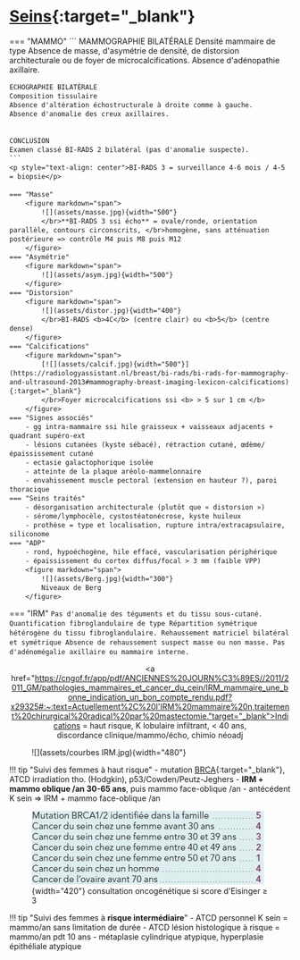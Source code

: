 # [Seins](https://www.acr.org/-/media/ACR/Files/RADS/BI-RADS/BIRADS-Poster.pdf){:target="_blank"}

=== "MAMMO"
    ```
    MAMMOGRAPHIE BILATÉRALE
    Densité mammaire de type
    Absence de masse, d'asymétrie de densité, de distorsion architecturale ou de foyer de microcalcifications.
    Absence d'adénopathie axillaire.

    ECHOGRAPHIE BILATÉRALE
    Composition tissulaire
    Absence d'altération échostructurale à droite comme à gauche.
    Absence d'anomalie des creux axillaires.


    CONCLUSION
    Examen classé BI-RADS 2 bilatéral (pas d'anomalie suspecte).
    ```
    <p style="text-align: center">BI-RADS 3 = surveillance 4-6 mois / 4-5 = biopsie</p>

    === "Masse"
        <figure markdown="span">
            ![](assets/masse.jpg){width="500"}
            </br>**BI-RADS 3 ssi écho** = ovale/ronde, orientation parallèle, contours circonscrits, </br>homogène, sans atténuation postérieure => contrôle M4 puis M8 puis M12
        </figure>
    === "Asymétrie"
        <figure markdown="span">
            ![](assets/asym.jpg){width="500"}
        </figure>
    === "Distorsion"
        <figure markdown="span">
            ![](assets/distor.jpg){width="400"}
            </br>BI-RADS <b>4C</b> (centre clair) ou <b>5</b> (centre dense)
        </figure>
    === "Calcifications"
        <figure markdown="span">
            [![](assets/calcif.jpg){width="500"}](https://radiologyassistant.nl/breast/bi-rads/bi-rads-for-mammography-and-ultrasound-2013#mammography-breast-imaging-lexicon-calcifications){:target="_blank"}
            </br>Foyer microcalcifications ssi <b> > 5 sur 1 cm </b>
        </figure>
    === "Signes associés"
        - gg intra-mammaire ssi hile graisseux + vaisseaux adjacents + quadrant supéro-ext
        - lésions cutanées (kyste sébacé), rétraction cutané, œdème/épaississement cutané 
        - ectasie galactophorique isolée
        - atteinte de la plaque aréolo-mammelonnaire
        - envahissement muscle pectoral (extension en hauteur ?), paroi thoracique
    === "Seins traités"
        - désorganisation architecturale (plutôt que « distorsion »)
        - sérome/lymphocèle, cystostéatonécrose, kyste huileux
        - prothèse = type et localisation, rupture intra/extracapsulaire, siliconome
    === "ADP"
        - rond, hypoéchogène, hile effacé, vascularisation périphérique
        - épaississement du cortex diffus/focal > 3 mm (faible VPP)
        <figure markdown="span">
            ![](assets/Berg.jpg){width="300"}
            Niveaux de Berg
        </figure>
=== "IRM"
    ```
    Pas d'anomalie des téguments et du tissu sous-cutané.
    Quantification fibroglandulaire de type
    Répartition symétrique hétérogène du tissu fibroglandulaire.
    Rehaussement matriciel bilatéral et symétrique
    Absence de rehaussement suspect masse ou non masse.
    Pas d'adénomégalie axillaire ou mammaire interne.
    ```
    <p style="text-align: center"><a href="https://cngof.fr/app/pdf/ANCIENNES%20JOURN%C3%89ES//2011/2011_GM/pathologies_mammaires_et_cancer_du_cein/IRM_mammaire_une_bonne_indication_un_bon_compte_rendu.pdf?x29325#:~:text=Actuellement%2C%20l'IRM%20mammaire%20n,traitement%20chirurgical%20radical%20par%20mastectomie."target="_blank">Indications</a> = haut risque, K lobulaire infiltrant, < 40 ans, </br>discordance clinique/mammo/écho, chimio néoadj</p>
    <figure markdown="span">
        ![](assets/courbes IRM.jpg){width="480"}
    </figure>



!!! tip "Suivi des femmes à haut risque"
    - mutation [BRCA](https://www.e-cancer.fr/content/download/198925/2674462/file/Plaquette_Femmes_porteuses_d_une%20mutation_de_BRCA1_ou_BRCA2_mel_20170529.pdf){:target="_blank"}, ATCD irradiation tho. (Hodgkin), p53/Cowden/Peutz-Jeghers
    - **IRM + mammo oblique /an 30-65 ans**, puis mammo face-oblique /an
    - antécédent K sein => IRM + mammo face-oblique /an
    <figure markdown="span">
        ![](assets/Eisinger.jpg){width="420"}
        consultation oncogénétique si score d'Eisinger ≥ 3
    </figure>

!!! tip "Suivi des femmes à **risque intermédiaire**"
    - ATCD personnel K sein = mammo/an sans limitation de durée
    - ATCD lésion histologique à risque = mammo/an pdt 10 ans
        - métaplasie cylindrique atypique, hyperplasie épithéliale atypique